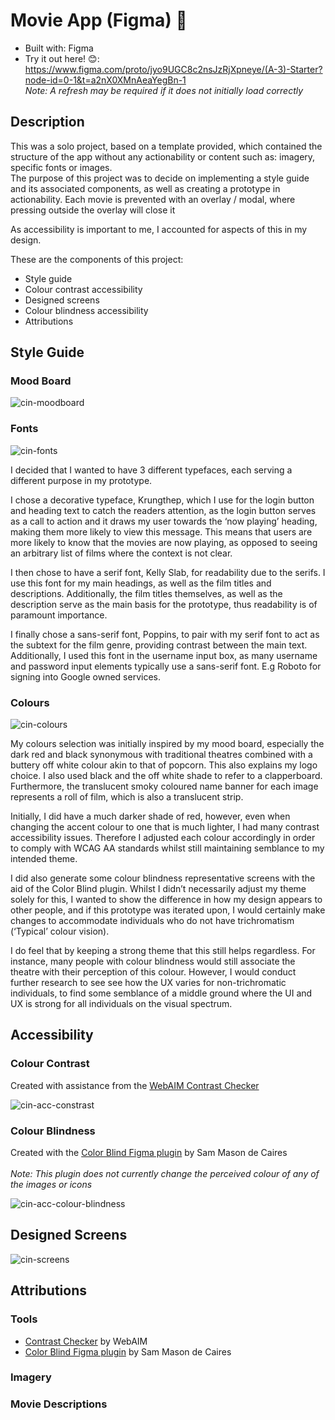 # Movie App (Figma) 🍿

* Built with: Figma 
* Try it out here! 😊: <br>https://www.figma.com/proto/jyo9UGC8c2nsJzRjXpneye/(A-3)-Starter?node-id=0-1&t=a2nX0XMnAeaYegBn-1
<br>*Note: A refresh may be required if it does not initially load correctly*

## Description

This was a solo project, based on a template provided, which contained the structure of the app without any actionability or content such as: imagery, specific fonts or images.
<br>The purpose of this project was to decide on implementing a style guide and its associated components, as well as creating a prototype in actionability.
Each movie is prevented with an overlay / modal, where pressing outside the overlay will close it 

As accessibility is important to me, I accounted for aspects of this in my design.

These are the components of this project:
* Style guide
* Colour contrast accessibility
* Designed screens
* Colour blindness accessibility
* Attributions

## Style Guide

### Mood Board
![cin-moodboard](https://github.com/user-attachments/assets/c7e333ab-cf3b-40ec-b24b-81e4cd66e984)

### Fonts
![cin-fonts](https://github.com/user-attachments/assets/54e367c0-da25-423a-9233-9921a40a7e04)

I decided that I wanted to have 3 different typefaces, each serving a different purpose in my prototype. 

I chose a decorative typeface, Krungthep, which I use for the login button and heading text to catch the readers attention, as the login button serves as a call to action and it draws my user towards the ‘now playing’ heading, making them more likely to view this message. This means that users are more likely to know that the movies are now playing, as opposed to seeing an arbitrary list of films where the context is not clear.

I then chose to have a serif font, Kelly Slab, for readability due to the serifs. I use this font for my main headings, as well as the film titles and descriptions. Additionally, the film titles themselves, as well as the description serve as the main basis for the prototype, thus readability is of paramount importance.

I finally chose a sans-serif font, Poppins, to pair with my serif font to act as the subtext for the film genre, providing contrast between the main text. Additionally, I used this font in the username input box, as many username and password input elements typically use a sans-serif font. E.g Roboto for signing into Google owned services.

### Colours
![cin-colours](https://github.com/user-attachments/assets/2de7f4f9-055f-4bef-992f-d3bb9fdc8ac1)

My colours selection was initially inspired by my mood board, especially the dark red and black synonymous with traditional theatres combined with a buttery off white colour akin to that of popcorn. This also explains my logo choice. I also used black and the off white shade to refer to a clapperboard. Furthermore, the translucent smoky coloured name banner for each image represents a roll of film, which is also a translucent strip.

Initially, I did have a much darker shade of red, however, even when changing the accent colour to one that is much lighter, I had many contrast accessibility issues. Therefore I adjusted each colour accordingly in order to comply with WCAG AA standards whilst still maintaining semblance to my intended theme.

I did also generate some colour blindness representative screens with the aid of the Color Blind plugin. Whilst I didn’t necessarily adjust my theme solely for this, I wanted to show the difference in how my design appears to other people, and if this prototype was iterated upon, I would certainly make changes to accommodate individuals who do not have trichromatism (‘Typical’ colour vision).

I do feel that by keeping a strong theme that this still helps regardless. For instance, many people with colour blindness would still associate the theatre with their perception of this colour. However, I would conduct further research to see see how the UX varies for non-trichromatic individuals, to find some semblance of a middle ground where the UI and UX is strong for all individuals on the visual spectrum.

## Accessibility

### Colour Contrast
Created with assistance from the [WebAIM Contrast Checker](https://webaim.org/resources/contrastchecker/)

![cin-acc-constrast](https://github.com/user-attachments/assets/3d2e713b-f37f-4f91-9430-5ccfd72a5182)

### Colour Blindness
Created with the [Color Blind Figma plugin](https://www.figma.com/community/plugin/733343906244951586/color-blind) by Sam Mason de Caires
<br><br> *Note: This plugin does not currently change the perceived colour of any of the images or icons*

![cin-acc-colour-blindness](https://github.com/user-attachments/assets/1da002bf-98a3-4fdc-ad1c-36c74644ec89)

## Designed Screens
![cin-screens](https://github.com/user-attachments/assets/a705dba8-1606-4804-8e61-aaea69c8df76)


## Attributions

### Tools

* [Contrast Checker](https://webaim.org/resources/contrastchecker/) by WebAIM
* [Color Blind Figma plugin](https://www.figma.com/community/plugin/733343906244951586/color-blind) by Sam Mason de Caires

### Imagery


### Movie Descriptions

